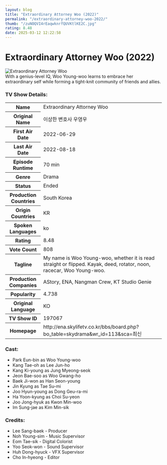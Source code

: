 ```yaml
---
layout: blog
title: "Extraordinary Attorney Woo (2022)"
permalink: "/extraordinary-attorney-woo-2022/"
thumb: "/zuNOQVI4rEaqwknrfQUVKtlKE2C.jpg"
rating: 8.48
date: 2025-03-12 12:22:58
---
```

<h1 class="title">Extraordinary Attorney Woo (2022)</h1><div class="poster"><img src="{{ site.imglink }}/zuNOQVI4rEaqwknrfQUVKtlKE2C.jpg" class="img-fluid my-3" alt="Extraordinary Attorney Woo"/></div><div class="plot">With a genius-level IQ, Woo Young-woo learns to embrace her extraordinary self while forming a tight-knit community of friends and allies.</div><h3>TV Show Details:</h3><table class="table table-bordered details"><tr><th>Name</th><td>Extraordinary Attorney Woo</td></tr><tr><th>Original Name</th><td>이상한 변호사 우영우</td></tr><tr><th>First Air Date</th><td>2022-06-29</td></tr><tr><th>Last Air Date</th><td>2022-08-18</td></tr><tr><th>Episode Runtime</th><td>70 min</td></tr><tr><th>Genre</th><td>Drama</td></tr><tr><th>Status</th><td>Ended</td></tr><tr><th>Production Countries</th><td>South Korea</td></tr><tr><th>Origin Countries</th><td>KR</td></tr><tr><th>Spoken Languages</th><td>ko</td></tr><tr><th>Rating</th><td>8.48</td></tr><tr><th>Vote Count</th><td>808</td></tr><tr><th>Tagline</th><td>My name is Woo Young-woo, whether it is read straight or flipped. Kayak, deed, rotator, noon, racecar, Woo Young-woo.</td></tr><tr><th>Production Companies</th><td>AStory, ENA, Nangman Crew, KT Studio Genie</td></tr><tr><th>Popularity</th><td>4.738</td></tr><tr><th>Original Language</th><td>KO</td></tr><tr><th>TV Show ID</th><td>197067</td></tr><tr><th>Homepage</th><td>http://ena.skylifetv.co.kr/bbs/board.php?bo_table=skydrama&wr_id=113&sca=최신</td></tr></table><h3>Cast:</h3><ul class="list-group cast"><li>Park Eun-bin as Woo Young-woo</li><li>Kang Tae-oh as Lee Jun-ho</li><li>Kang Ki-young as Jung Myeong-seok</li><li>Jeon Bae-soo as Woo Gwang-ho</li><li>Baek Ji-won as Han Seon-young</li><li>Jin Kyung as Tae Su-mi</li><li>Joo Hyun-young as Dong Geu-ra-mi</li><li>Ha Yoon-kyung as Choi Su-yeon</li><li>Joo Jong-hyuk as Kwon Min-woo</li><li>Im Sung-jae as Kim Min-sik</li></ul><h3>Credits:</h3><ul class="list-group crew"><li>Lee Sang-baek - Producer</li><li>Noh Young-sim - Music Supervisor</li><li>Eom Tae-sik - Digital Colorist</li><li>Yoo Seok-won - Sound Supervisor</li><li>Huh Dong-hyuck - VFX Supervisor</li><li>Cho In-hyeong - Editor</li></ul>
